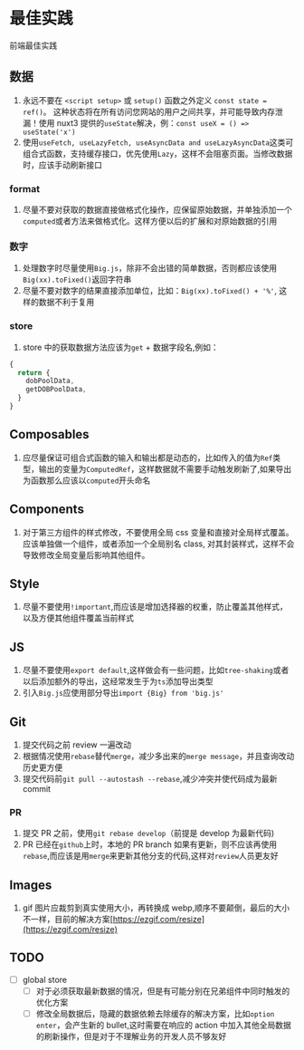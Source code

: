 # 最佳实践

前端最佳实践

## 数据

1. 永远不要在 `<script setup>` 或 `setup()` 函数之外定义 `const state = ref()`。 这种状态将在所有访问您网站的用户之间共享，并可能导致内存泄漏！使用 nuxt3 提供的`useState`解决，例：`const useX = () => useState('x')`
1. 使用`useFetch, useLazyFetch, useAsyncData and useLazyAsyncData`这类可组合式函数，支持缓存接口，优先使用`Lazy`，这样不会阻塞页面。当修改数据时，应该手动刷新接口

### format

1. 尽量不要对获取的数据直接做格式化操作，应保留原始数据，并单独添加一个`computed`或者方法来做格式化。这样方便以后的扩展和对原始数据的引用

### 数字

1. 处理数字时尽量使用`Big.js`，除非不会出错的简单数据，否则都应该使用`Big(xx).toFixed()`返回字符串
1. 尽量不要对数字的结果直接添加单位，比如：`Big(xx).toFixed() + '%'`, 这样的数据不利于复用

### store

1. store 中的获取数据方法应该为`get` + 数据字段名,例如：

```js
{
  return {
    dobPoolData,
    getDOBPoolData,
  }
}
```

## Composables

1. 应尽量保证可组合式函数的输入和输出都是动态的，比如传入的值为`Ref`类型，输出的变量为`ComputedRef`，这样数据就不需要手动触发刷新了,如果导出为函数那么应该以`computed`开头命名

## Components

1. 对于第三方组件的样式修改，不要使用全局 css 变量和直接对全局样式覆盖。应该单独做一个组件，或者添加一个全局别名 class, 对其封装样式，这样不会导致修改全局变量后影响其他组件。

## Style

1. 尽量不要使用`!important`,而应该是增加选择器的权重，防止覆盖其他样式，以及方便其他组件覆盖当前样式

## JS

1. 尽量不要使用`export default`,这样做会有一些问题，比如`tree-shaking`或者以后添加额外的导出，这经常发生于为`ts`添加导出类型
2. 引入`Big.js`应使用部分导出`import {Big} from 'big.js'`

## Git

1. 提交代码之前 review 一遍改动
1. 根据情况使用`rebase`替代`merge`，减少多出来的`merge message`，并且查询改动历史更方便
1. 提交代码前`git pull --autostash --rebase`,减少冲突并使代码成为最新 commit

### PR

1. 提交 PR 之前，使用`git rebase develop`（前提是 develop 为最新代码)
2. PR 已经在`github`上时，本地的 PR branch 如果有更新，则不应该再使用`rebase`,而应该是用`merge`来更新其他分支的代码,这样对`review`人员更友好

## Images

1. gif 图片应裁剪到真实使用大小，再转换成 webp,顺序不要颠倒，最后的大小不一样，目前的解决方案[https://ezgif.com/resize](https://ezgif.com/resize)

## TODO

- [ ] global store
  - [ ] 对于必须获取最新数据的情况，但是有可能分别在兄弟组件中同时触发的优化方案
  - [ ] 修改全局数据后，隐藏的数据依赖去除缓存的解决方案，比如`option enter`，会产生新的 bullet,这时需要在响应的 action 中加入其他全局数据的刷新操作，但是对于不理解业务的开发人员不够友好
